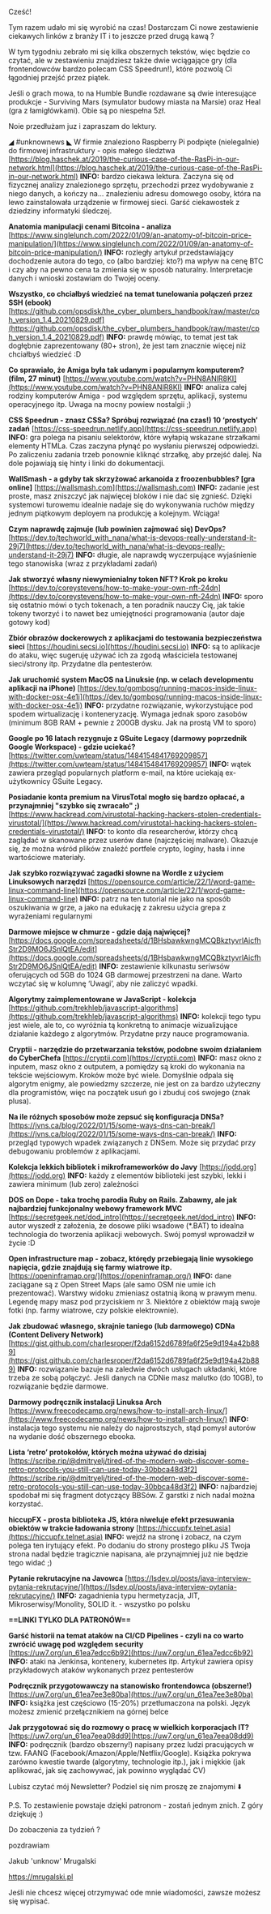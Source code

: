 Cześć!

Tym razem udało mi się wyrobić na czas! Dostarczam Ci nowe zestawienie ciekawych linków z branży IT i to jeszcze przed drugą kawą ?

W tym tygodniu zebrało mi się kilka obszernych tekstów, więc będzie co czytać, ale w zestawieniu znajdziesz także dwie wciągające gry (dla frontendowców bardzo polecam CSS Speedrun!), które pozwolą Ci łągodniej przejść przez piątek.

Jeśli o grach mowa, to na Humble Bundle rozdawane są dwie interesujące produkcje - Surviving Mars (symulator budowy miasta na Marsie) oraz Heal (gra z łamigłówkami). Obie są po niespełna 5zł.

 

Noie przedłużam juz i zapraszam do lektury.

 

◢ #unknownews ◣
W firmie znaleziono Raspberry Pi podpięte (nielegalnie) do firmowej infrastruktury - opis małego śledztwa
[https://blog.haschek.at/2019/the-curious-case-of-the-RasPi-in-our-network.html](https://blog.haschek.at/2019/the-curious-case-of-the-RasPi-in-our-network.html)
**INFO:** bardzo ciekawa lektura. Zaczyna się od fizycznej analizy znalezionego sprzętu, przechodzi przez wydobywanie z niego danych, a kończy na... znalezieniu adresu domowego osoby, która na lewo zainstalowała urządzenie w firmowej sieci. Garść ciekawostek z dziedziny informatyki śledczej.

**Anatomia manipulacji cenami Bitcoina - analiza**
[https://www.singlelunch.com/2022/01/09/an-anatomy-of-bitcoin-price-manipulation/](https://www.singlelunch.com/2022/01/09/an-anatomy-of-bitcoin-price-manipulation/)
**INFO:** rozległy artykuł przedstawiający dochodzenie autora do tego, co (albo bardziej: kto?) ma wpływ na cenę BTC i czy aby na pewno cena ta zmienia się w sposób naturalny. Interpretacje danych i wnioski zostawiam do Twojej oceny.

**Wszystko, co chciałbyś wiedzieć na temat tunelowania połączeń przez SSH (ebook)**
[https://github.com/opsdisk/the_cyber_plumbers_handbook/raw/master/cph_version_1.4_20210829.pdf](https://github.com/opsdisk/the_cyber_plumbers_handbook/raw/master/cph_version_1.4_20210829.pdf)
**INFO:** prawdę mówiąc, to temat jest tak dogłębnie zaprezentowany (80+ stron), że jest tam znacznie więcej niż chciałbyś wiedzieć :D

**Co sprawiało, że Amiga była tak udanym i popularnym komputerem? (film, 27 minut)**
[https://www.youtube.com/watch?v=PHN8ANlR8KI](https://www.youtube.com/watch?v=PHN8ANlR8KI)
**INFO:** analiza całej rodziny komputerów Amiga - pod względem sprzętu, aplikacji, systemu operacyjnego itp. Uwaga na mocny powiew nostalgii ;)

**CSS Speedrun - znasz CSSa? Spróbuj rozwiązać (na czas!) 10 &lsquo;prostych&rsquo; zadań**
[https://css-speedrun.netlify.app](https://css-speedrun.netlify.app)
**INFO:** gra polega na pisaniu selektorów, które wyłapią wskazane strzałkami elementy HTMLa. Czas zaczyna płynąć po wysłaniu pierwszej odpowiedzi. Po zaliczeniu zadania trzeb ponownie kliknąć strzałkę, aby przejść dalej. Na dole pojawiają się hinty i linki do dokumentacji.

**WallSmash - a gdyby tak skrzyżować arkanoida z froozenbubbles? [gra online]**
[https://wallsmash.com](https://wallsmash.com)
**INFO:** zadanie jest proste, masz zniszczyć jak najwięcej bloków i nie dać się zgnieść. Dzięki systemowi turowemu idealnie nadaje się do wykonywania ruchów między jednym piątkowym deployem na produkcję a kolejnym. Wciąga!

**Czym naprawdę zajmuje (lub powinien zajmować się) DevOps?**
[https://dev.to/techworld_with_nana/what-is-devops-really-understand-it-29j7](https://dev.to/techworld_with_nana/what-is-devops-really-understand-it-29j7)
**INFO:** długie, ale naprawdę wyczerpujące wyjaśnienie tego stanowiska (wraz z przykładami zadań)

**Jak stworzyć własny niewymienialny token NFT? Krok po kroku**
[https://dev.to/coreystevens/how-to-make-your-own-nft-24dn](https://dev.to/coreystevens/how-to-make-your-own-nft-24dn)
**INFO:** sporo się ostatnio mówi o tych tokenach, a ten poradnik nauczy Cię, jak takie tokeny tworzyć i to nawet bez umiejętności programowania (autor daje gotowy kod)

**Zbiór obrazów dockerowych z aplikacjami do testowania bezpieczeństwa sieci**
[https://houdini.secsi.io](https://houdini.secsi.io)
**INFO:** są to aplikacje do ataku, więc sugeruję używać ich za zgodą właściciela testowanej sieci/strony itp. Przydatne dla pentesterów.

**Jak uruchomić system MacOS na Linuksie (np. w celach developmentu aplikacji na iPhone)**
[https://dev.to/gombosg/running-macos-inside-linux-with-docker-osx-4e1i](https://dev.to/gombosg/running-macos-inside-linux-with-docker-osx-4e1i)
**INFO:** przydatne rozwiązanie, wykorzystujące pod spodem wirtualizację i konteneryzację. Wymaga jednak sporo zasobów (minimum 8GB RAM + pewnie z 200GB dysku. Jak na prostą VM to sporo)

**Google po 16 latach rezygnuje z GSuite Legacy (darmowy poprzednik Google Workspace) - gdzie uciekać?**
[https://twitter.com/uwteam/status/1484154841769209857](https://twitter.com/uwteam/status/1484154841769209857)
**INFO:** wątek zawiera przegląd popularnych platform e-mail, na które uciekają ex-użytkownicy GSuite Legacy.

**Posiadanie konta premium na VirusTotal mogło się bardzo opłacać, a przynajmniej "szybko się zwracało" ;)**
[https://www.hackread.com/virustotal-hacking-hackers-stolen-credentials-virustotal/](https://www.hackread.com/virustotal-hacking-hackers-stolen-credentials-virustotal/)
**INFO:** to konto dla researcherów, którzy chcą zaglądać w skanowane przez userów dane (najczęściej malware). Okazuje się, że można wśród plików znaleźć portfele crypto, loginy, hasła i inne wartościowe materiały.

**Jak szybko rozwiązywać zagadki słowne na Wordle z użyciem Linuksowych narzędzi**
[https://opensource.com/article/22/1/word-game-linux-command-line](https://opensource.com/article/22/1/word-game-linux-command-line)
**INFO:** patrz na ten tutorial nie jako na sposób oszukiwania w grze, a jako na edukację z zakresu użycia grepa z wyrażeniami regularnymi

**Darmowe miejsce w chmurze - gdzie dają najwięcej?**
[https://docs.google.com/spreadsheets/d/1BHsbawkwngMCQBkztyvrlAicfhStr2D9MO6JSnlQtEA/edit](https://docs.google.com/spreadsheets/d/1BHsbawkwngMCQBkztyvrlAicfhStr2D9MO6JSnlQtEA/edit)
**INFO:** zestawienie kilkunastu seriwsów oferujących od 5GB do 1024 GB darmowej przestrzeni na dane. Warto wczytać się w kolumnę &lsquo;Uwagi&rsquo;, aby nie zaliczyć wpadki.

**Algorytmy zaimplementowane w JavaScript - kolekcja**
[https://github.com/trekhleb/javascript-algorithms](https://github.com/trekhleb/javascript-algorithms)
**INFO:** kolekcji tego typu jest wiele, ale to, co wyróżnia tą konkretną to animacje wizualizujące działanie każdego z algorytmów. Przydatne przy nauce programowania.

**Cryptii - narzędzie do przetwarzania tekstów, podobne swoim działaniem do CyberChefa**
[https://cryptii.com](https://cryptii.com)
**INFO:** masz okno z inputem, masz okno z outputem, a pomiędzy są kroki do wykonania na tekście wejściowym. Kroków może być wiele. Domyślnie odpala się algorytm enigmy, ale powiedzmy szczerze, nie jest on za bardzo użyteczny dla programistów, więc na początek usuń go i zbuduj coś swojego (znak plusa).

**Na ile różnych sposobów może zepsuć się konfiguracja DNSa?**
[https://jvns.ca/blog/2022/01/15/some-ways-dns-can-break/](https://jvns.ca/blog/2022/01/15/some-ways-dns-can-break/)
**INFO:** przegląd typowych wpadek związanych z DNSem. Może się przydać przy debugowaniu problemów z aplikacjami.

**Kolekcja lekkich bibliotek i mikroframeworków do Javy**
[https://jodd.org](https://jodd.org)
**INFO:** każdy z elementów biblioteki jest szybki, lekki i zawiera minimum (lub zero) zależności

**DOS on Dope - taka trochę parodia Ruby on Rails. Zabawny, ale jak najbardziej funkcjonalny webowy framework MVC**
[https://secretgeek.net/dod_intro](https://secretgeek.net/dod_intro)
**INFO:** autor wyszedł z założenia, że dosowe pliki wsadowe (*.BAT) to idealna technologia do tworzenia aplikacji webowych. Swój pomysł wprowadził w życie :D

**Open infrastructure map - zobacz, którędy przebiegają linie wysokiego napięcia, gdzie znajdują się farmy wiatrowe itp.**
[https://openinframap.org/](https://openinframap.org/)
**INFO:** dane zaciągane są z Open Street Maps (ale samo OSM nie umie ich prezentować). Warstwy widoku zmieniasz ostatnią ikoną w prawym menu. Legendę mapy masz pod przyciskiem nr 3. Niektóre z obiektów mają swoje fotki (np. farmy wiatrowe, czy polskie elektrownie).

**Jak zbudować własnego, skrajnie taniego (lub darmowego) CDNa (Content Delivery Network)**
[https://gist.github.com/charlesroper/f2da6152d6789fa6f25e9d194a42b889](https://gist.github.com/charlesroper/f2da6152d6789fa6f25e9d194a42b889)
**INFO:** rozwiązanie bazuje na zaledwie dwóch usługach układanki, które trzeba ze sobą połączyć. Jeśli danych na CDNie masz malutko (do 10GB), to rozwiązanie będzie darmowe.

**Darmowy podręcznik instalacji Linuksa Arch**
[https://www.freecodecamp.org/news/how-to-install-arch-linux/](https://www.freecodecamp.org/news/how-to-install-arch-linux/)
**INFO:** instalacja tego systemu nie należy do najprostszych, stąd pomysł autorów na wydanie dość obszernego ebooka.

**Lista &lsquo;retro&rsquo; protokołów, których można używać do dzisiaj**
[https://scribe.rip/@dmitryelj/tired-of-the-modern-web-discover-some-retro-protocols-you-still-can-use-today-30bbca48d3f2](https://scribe.rip/@dmitryelj/tired-of-the-modern-web-discover-some-retro-protocols-you-still-can-use-today-30bbca48d3f2)
**INFO:** najbardziej spodobał mi się fragment dotyczący BBSów. Z garstki z nich nadal można korzystać.

**hiccupFX - prosta biblioteka JS, która niweluje efekt przesuwania obiektów w trakcie ładowania strony**
[https://hiccupfx.telnet.asia](https://hiccupfx.telnet.asia)
**INFO:** wejdź na stronę i zobacz, na czym polega ten irytujący efekt. Po dodaniu do strony prostego pliku JS Twoja strona nadal będzie tragicznie napisana, ale przynajmniej już nie będzie tego widać ;)

**Pytanie rekrutacyjne na Javowca**
[https://lsdev.pl/posts/java-interview-pytania-rekrutacyjne/](https://lsdev.pl/posts/java-interview-pytania-rekrutacyjne/)
**INFO:** zagadnienia typu hermetyzacja, JIT, Mikroserwisy/Monolity, SOLID it. - wszystko po polsku

**==LINKI TYLKO DLA PATRONÓW==**

**Garść historii na temat ataków na CI/CD Pipelines - czyli na co warto zwrócić uwagę pod względem security**
[https://uw7.org/un_61ea7edcc6b92](https://uw7.org/un_61ea7edcc6b92)
**INFO:** ataki na Jenkinsa, kontenery, kubernetes itp. Artykuł zawiera opisy przykładowych ataków wykonanych przez pentesterów

**Podręcznik przygotowawczy na stanowisko frontendowca (obszerne!)**
[https://uw7.org/un_61ea7ee3e80ba](https://uw7.org/un_61ea7ee3e80ba)
**INFO:** książka jest częściowo (15-20%) przetłumaczona na polski. Język możesz zmienić przełącznikiem na górnej belce

**Jak przygotować się do rozmowy o pracę w wielkich korporacjach IT?**
[https://uw7.org/un_61ea7eea08dd9](https://uw7.org/un_61ea7eea08dd9)
**INFO:** podręcznik (bardzo obszerny!) napisany przez ludzi pracujących w tzw. FAANG (Facebook/Amazon/Apple/Netflix/Google). Książka pokrywa zarówno kwestie twarde (algorytmy, technologie itp.), jak i miękkie (jak aplikować, jak się zachowywać, jak powinno wyglądać CV)

 

Lubisz czytać mój Newsletter? Podziel się nim proszę ze znajomymi ⬇️ 

  

 

P.S. To zestawienie powstaje dzięki patronom - zostań jednym znich. Z góry dziękuję :)

 

Do zobaczenia za tydzień ? 

 
pozdrawiam

Jakub 'unknow' Mrugalski

https://mrugalski.pl

 
Jeśli nie chcesz więcej otrzymywać ode mnie wiadomości, zawsze możesz się wypisać.